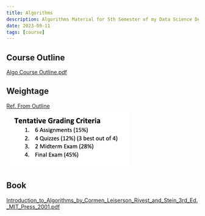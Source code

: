 ```yaml
---
title: Algorithms
description: Algorithms Material for 5th Semester of my Data Science Degree.
date: 2023-09-11
tags: [course]
---
```


## Course Outline

[Algo Course Outline.pdf](assets/Algo%20Course%20Outline-20230911172124-06nifop.pdf)

## Weightage

[Ref. From Outline](assets/Algo%20Course%20Outline-20230911172124-06nifop.pdf#page=3)\
​![](assets/Algo%20Course%20Outline-P3-20230911172139-20230911172244-rnj5iw9.png)​

## Book

[Introduction\_to\_Algorithms\_by\_Cormen\_Leiserson\_Rivest\_and\_Stein\_3rd\_Ed.\_MIT\_Press\_2001.pdf](assets/Introduction_to_Algorithms_by_Cormen_Leiserson_Rivest_and_Stein_3rd_Ed._MIT_Press_2001-20230927134020-x9gdvys.pdf)
